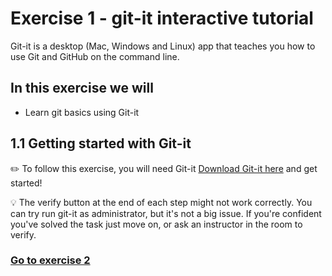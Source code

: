 # Exercise 1 - git-it interactive tutorial

Git-it is a desktop (Mac, Windows and Linux) app that teaches you how to use Git and GitHub on the command line.

## In this exercise we will
- Learn git basics using Git-it

## 1.1 Getting started with Git-it

:pencil2: To follow this exercise, you will need Git-it [Download Git-it here](https://github.com/jlord/git-it-electron/releases) and get started!

:bulb: The verify button at the end of each step might not work correctly. You can try run git-it as administrator, but it's not a big issue. If you're confident you've solved the task just move on, or ask an instructor in the room to verify.

### [Go to exercise 2](./exercise-2.md)
